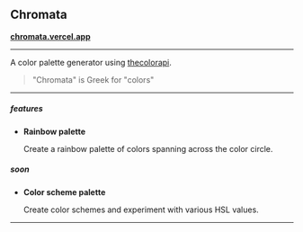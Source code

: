 ## Chromata

**[chromata.vercel.app](https://chromata.vercel.app/)**

<hr/>

A color palette generator using [thecolorapi](https://www.thecolorapi.com/).

> "Chromata" is Greek for "colors"

<hr/>

##### features

- **Rainbow palette**

  Create a rainbow palette of colors spanning across the color circle.

##### soon

- **Color scheme palette**

  Create color schemes and experiment with various HSL values.

<hr/>
